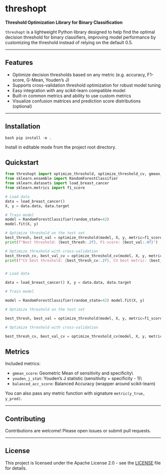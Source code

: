 # threshopt

**Threshold Optimization Library for Binary Classification**

`threshopt` is a lightweight Python library designed to help find the optimal decision threshold for binary classifiers, improving model performance by customizing the threshold instead of relying on the default 0.5.

------------------------------------------------------------------------

## Features

-   Optimize decision thresholds based on any metric (e.g. accuracy, F1-score, G-Mean, Youden’s J)
-   Supports cross-validation threshold optimization for robust model tuning
-   Easy integration with any scikit-learn compatible model
-   Built-in common metrics and ability to use custom metrics
-   Visualize confusion matrices and prediction score distributions (optional)

------------------------------------------------------------------------

## Installation

`bash pip install -e .`

Install in editable mode from the project root directory.

## Quickstart

``` python
from threshopt import optimize_threshold, optimize_threshold_cv, gmean_score
from sklearn.ensemble import RandomForestClassifier
from sklearn.datasets import load_breast_cancer
from sklearn.metrics import f1_score

# Load data
data = load_breast_cancer()
X, y = data.data, data.target

# Train model
model = RandomForestClassifier(random_state=42)
model.fit(X, y)

# Optimize threshold on the test set
best_thresh, best_val = optimize_threshold(model, X, y, metric=f1_score)
print(f"Best threshold: {best_thresh:.2f}, F1-score: {best_val:.4f}")

# Optimize threshold with cross-validation
best_thresh_cv, best_val_cv = optimize_threshold_cv(model, X, y, metric=gmean_score, cv=5)
print(f"CV best threshold: {best_thresh_cv:.2f}, CV best metric: {best_val_cv:.4f}")


# Load data

data = load_breast_cancer() X, y = data.data, data.target

# Train model

model = RandomForestClassifier(random_state=42) model.fit(X, y)

# Optimize threshold on the test set

best_thresh, best_val = optimize_threshold(model, X, y, metric=f1_score) print(f"Best threshold: {best_thresh:.2f}, F1-score: {best_val:.4f}")

# Optimize threshold with cross-validation

best_thresh_cv, best_val_cv = optimize_threshold_cv(model, X, y, metric=gmean_score, cv=5) print(f"CV best threshold: {best_thresh_cv:.2f}, CV best metric: {best_val_cv:.4f}")
```

## Metrics

Included metrics:

-   `gmean_score`: Geometric Mean of sensitivity and specificity\
-   `youden_j_stat`: Youden’s J statistic (sensitivity + specificity - 1)\
-   `balanced_acc_score`: Balanced Accuracy (wrapper around scikit-learn)

You can also pass any metric function with signature `metric(y_true, y_pred)`.

------------------------------------------------------------------------

## Contributing

Contributions are welcome! Please open issues or submit pull requests.

------------------------------------------------------------------------

## License

This project is licensed under the Apache License 2.0 - see the [LICENSE](LICENSE) file for details.
